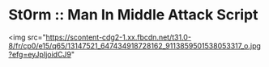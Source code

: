 # St0rm :: Man In Middle Attack Script

<img src="https://scontent-cdg2-1.xx.fbcdn.net/t31.0-8/fr/cp0/e15/q65/13147521_647434918728162_9113859501538053317_o.jpg?efg=eyJpIjoidCJ9"
